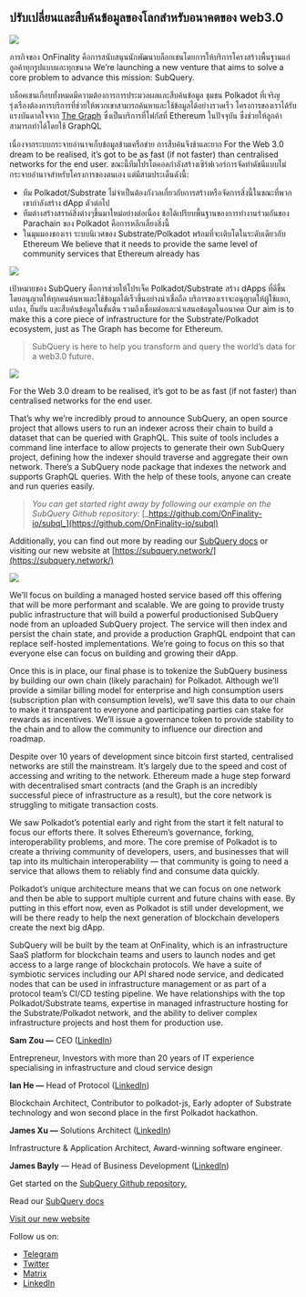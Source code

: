 ## ปรับเปลี่ยนและสืบค้นข้อมูลของโลกสำหรับอนาคตของ web3.0


![](https://miro.medium.com/max/1400/1*J5u22qNxndcuCrFJ1mfGqg.png)

ภารกิจของ OnFinality คือการสนับสนุนนักพัฒนาบล็อกเชนโดยการให้บริการโครงสร้างพื้นฐานแก่ลูกค้าทุกรูปแบบและทุกขนาด We’re launching a new venture that aims to solve a core problem to advance this mission: SubQuery.

บล็อคเชนเกือบทั้งหมดมีความต้องการการประมวลผลและสืบค้นข้อมูล ชุมชน Polkadot ที่เจริญรุ่งเรืองต้องการบริการที่ช่วยให้พวกเขาสามารถค้นหาและใช้ข้อมูลได้อย่างรวดเร็ว โครงการของเราได้รับแรงบันดาลใจจาก [The Graph](https://thegraph.com/) ซึ่งเป็นบริการที่โฟกัสที่ Ethereum ในปัจจุบัน ซึ่งช่วยให้ลูกค้าสามารถทำได้โดยใช้ GraphQL

เนื่องจากระบบกระจายอำนาจเก็บข้อมูลข้ามเครือข่าย การสืบค้นจึงช้าและยาก For the Web 3.0 dream to be realised, it’s got to be as fast (if not faster) than centralised networks for the end user. ขณะนี้ทีมโปรโตคอลกำลังสร้างเซิร์ฟเวอร์การจัดทำดัชนีแบบไม่กระจายอำนาจสำหรับโครงการของตนเอง แต่มีสามประเด็นดังนี้:

-   ทีม Polkadot/Substrate ไม่จำเป็นต้องกังวลเกี่ยวกับการสร้างหรือจัดการสิ่งนี้ในขณะที่พวกเขากำลังสร้าง dApp ตัวต่อไป
-   ทีมต่างสร้างสรรค์สิ่งต่างๆขึ้นมาใหม่อย่างต่อเนื่อง ข้อได้เปรียบพื้นฐานของการทำงานร่วมกันของ Parachain ของ Polkadot คือการหลีกเลี่ยงสิ่งนี้
-   ในมุมมองของเรา ระบบนิเวศของ Substrate/Polkadot พร้อมที่จะเติบโตในระดับเดียวกับ Ethereum We believe that it needs to provide the same level of community services that Ethereum already has


![](https://miro.medium.com/max/1400/1*l4b4BXWkczVDaHyv30lLQQ.png)

เป้าหมายของ SubQuery คือการช่วยให้โปรเจ็ค Polkadot/Substrate สร้าง dApps ที่ดีขึ้นโดยอนุญาตให้ทุกคนค้นหาและใช้ข้อมูลได้เร็วขึ้นอย่างน่าเชื่อถือ บริการของเราจะอนุญาตให้ผู้ใช้แยก, แปลง, ยืนยัน และสืบค้นข้อมูลในขั้นต้น รวมถึงเชื่อมต่อและนำเสนอข้อมูลในอนาคต Our aim is to make this a core piece of infrastructure for the Substrate/Polkadot ecosystem, just as The Graph has become for Ethereum.

> SubQuery is here to help you transform and query the world’s data for a web3.0 future.

![](https://miro.medium.com/max/1000/1*IHstJG-hBwQzicLdWkGR5w.png)

For the Web 3.0 dream to be realised, it’s got to be as fast (if not faster) than centralised networks for the end user.

That’s why we’re incredibly proud to announce SubQuery, an open source project that allows users to run an indexer across their chain to build a dataset that can be queried with GraphQL. This suite of tools includes a command line interface to allow projects to generate their own SubQuery project, defining how the indexer should traverse and aggregate their own network. There’s a SubQuery node package that indexes the network and supports GraphQL queries. With the help of these tools, anyone can create and run queries easily.

> _You can get started right away by following our example on the SubQuery Github repository:_ [_https://github.com/OnFinality-io/subql_](https://github.com/OnFinality-io/subql)

Additionally, you can find out more by reading our [SubQuery docs](https://doc.subquery.network/) or visiting our new website at [https://subquery.network/](https://subquery.network/)

![](https://miro.medium.com/max/1000/1*3oA1Hvns1vrImTsmowO_Jw.png)

We’ll focus on building a managed hosted service based off this offering that will be more performant and scalable. We are going to provide trusty public infrastructure that will build a powerful productionised SubQuery node from an uploaded SubQuery project. The service will then index and persist the chain state, and provide a production GraphQL endpoint that can replace self-hosted implementations. We’re going to focus on this so that everyone else can focus on building and growing their dApp.

Once this is in place, our final phase is to tokenize the SubQuery business by building our own chain (likely parachain) for Polkadot. Although we’ll provide a similar billing model for enterprise and high consumption users (subscription plan with consumption levels), we’ll save this data to our chain to make it transparent to everyone and participating parties can stake for rewards as incentives. We’ll issue a governance token to provide stability to the chain and to allow the community to influence our direction and roadmap.

Despite over 10 years of development since bitcoin first started, centralised networks are still the mainstream. It’s largely due to the speed and cost of accessing and writing to the network. Ethereum made a huge step forward with decentralised smart contracts (and the Graph is an incredibly successful piece of infrastructure as a result), but the core network is struggling to mitigate transaction costs.

We saw Polkadot’s potential early and right from the start it felt natural to focus our efforts there. It solves Ethereum’s governance, forking, interoperability problems, and more. The core premise of Polkadot is to create a thriving community of developers, users, and businesses that will tap into its multichain interoperability — that community is going to need a service that allows them to reliably find and consume data quickly.

Polkadot’s unique architecture means that we can focus on one network and then be able to support multiple current and future chains with ease. By putting in this effort now, even as Polkadot is still under development, we will be there ready to help the next generation of blockchain developers create the next big dApp.

SubQuery will be built by the team at OnFinality, which is an infrastructure SaaS platform for blockchain teams and users to launch nodes and get access to a large range of blockchain protocols. We have a suite of symbiotic services including our API shared node service, and dedicated nodes that can be used in infrastructure management or as part of a protocol team’s CI/CD testing pipeline. We have relationships with the top Polkadot/Substrate teams, expertise in managed infrastructure hosting for the Substrate/Polkadot network, and the ability to deliver complex infrastructure projects and host them for production use.

**Sam Zou —** CEO ([LinkedIn](https://www.linkedin.com/in/sam-zou-5b8169a/))

Entrepreneur, Investors with more than 20 years of IT experience specialising in infrastructure and cloud service design

**Ian He —** Head of Protocol ([LinkedIn](https://www.linkedin.com/in/yin-he-7a266345/))

Blockchain Architect, Contributor to polkadot-js, Early adopter of Substrate technology and won second place in the first Polkadot hackathon.

**James Xu —** Solutions Architect ([LinkedIn](https://www.linkedin.com/in/zhexu/))

Infrastructure & Application Architect, Award-winning software engineer.

**James Bayly** — Head of Business Development ([LinkedIn](https://www.linkedin.com/in/james-bayly/))

Get started on the [SubQuery Github repository.](https://github.com/OnFinality-io/subql)

Read our [SubQuery docs](https://doc.subquery.network/)

[Visit our new website](https://subquery.network/)

Follow us on:

-   [Telegram](https://t.me/subquerynetwork)
-   [Twitter](https://twitter.com/subquerynetwork)
-   [Matrix](https://matrix.to/#/%23subquery:matrix.org)
-   [LinkedIn](https://www.linkedin.com/company/subquery)